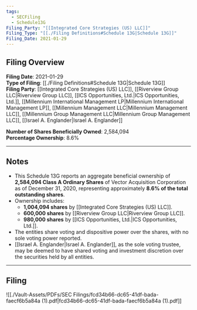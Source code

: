 ```yaml
---
tags:
  - SECFiling
  - Schedule13G
Filing_Party: "[[Integrated Core Strategies (US) LLC]]"
Filing_Type: "[[./Filing Definitions#Schedule 13G|Schedule 13G]]"
Filing_Date: 2021-01-29
---
```


## Filing Overview

**Filing Date**: 2021-01-29  
**Type of Filing**: [[./Filing Definitions#Schedule 13G|Schedule 13G]]  
**Filing Party**: [[Integrated Core Strategies (US) LLC]], [[Riverview Group LLC|Riverview Group LLC]], [[ICS Opportunities, Ltd.|ICS Opportunities, Ltd.]], [[Millennium International Management LP|Millennium International Management LP]], [[Millennium Management LLC|Millennium Management LLC]], [[Millennium Group Management LLC|Millennium Group Management LLC]], [[Israel A. Englander|Israel A. Englander]]  

**Number of Shares Beneficially Owned**: 2,584,094  
**Percentage Ownership**: 8.6%  

---

## Notes

- This Schedule 13G reports an aggregate beneficial ownership of **2,584,094 Class A Ordinary Shares** of Vector Acquisition Corporation as of December 31, 2020, representing approximately **8.6% of the total outstanding shares**.
- Ownership includes:
  - **1,004,094 shares** by [[Integrated Core Strategies (US) LLC]].
  - **600,000 shares** by [[Riverview Group LLC|Riverview Group LLC]].
  - **980,000 shares** by [[ICS Opportunities, Ltd.|ICS Opportunities, Ltd.]].
- The entities share voting and dispositive power over the shares, with no sole voting power reported.  
- [[Israel A. Englander|Israel A. Englander]], as the sole voting trustee, may be deemed to have shared voting and investment discretion over the securities held by all entities.

---

## Filing

![[./Vault-Assets/PDFs/SEC Filings/fcd34b66-dc65-41df-bada-faecf6b5a84a (1).pdf|fcd34b66-dc65-41df-bada-faecf6b5a84a (1).pdf]]
